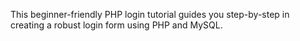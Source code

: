 This beginner-friendly PHP login tutorial guides you step-by-step in creating a robust login form using PHP and MySQL.
